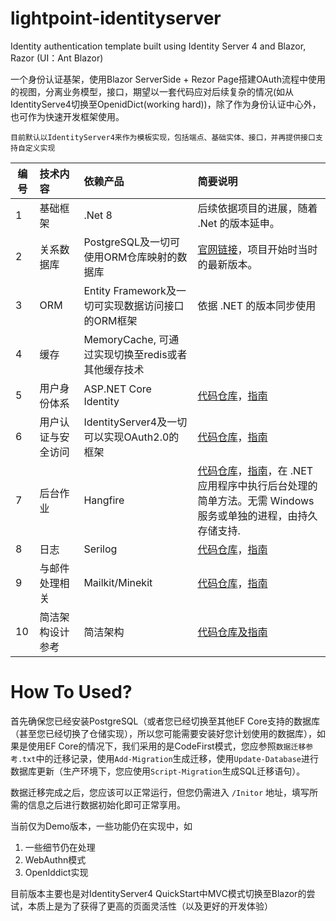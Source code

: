 # lightpoint-identityserver
Identity authentication template built using Identity Server 4 and Blazor, Razor (UI：Ant Blazor)

一个身份认证基架，使用Blazor ServerSide + Rezor Page搭建OAuth流程中使用的视图，分离业务模型，接口，期望以一套代码应对后续复杂的情况(如从IdentityServe4切换至OpenidDict(working hard))，除了作为身份认证中心外，也可作为快速开发框架使用。

`目前默认以IdentityServer4来作为模板实现，包括端点、基础实体、接口，并再提供接口支持自定义实现`

|编号|技术内容|依赖产品|简要说明 
|----|:----|:----|:----|
|1|基础框架|.Net 8|后续依据项目的进展，随着 .Net 的版本延申。|
|2|关系数据库| PostgreSQL及一切可使用ORM仓库映射的数据库 |[官网链接]( https://www.postgresql.org/)，项目开始时当时的最新版本。|
|3|ORM|Entity Framework及一切可实现数据访问接口的ORM框架 |依据 .NET 的版本同步使用|
|4|缓存|MemoryCache, 可通过实现切换至redis或者其他缓存技术|
|5|用户身份体系|ASP.NET Core Identity |[代码仓库](https://github.com/dotnet/AspNetCore/tree/main/src/Identity)，[指南](https://learn.microsoft.com/zh-cn/aspnet/core/security/authentication/identity?view=aspnetcore-8.0&tabs=visual-studio)|
|6|用户认证与安全访问|IdentityServer4及一切可以实现OAuth2.0的框架 |[代码仓库](https://github.com/DuendeSoftware/IdentityServer)，[指南](https://docs.duendesoftware.com/identityserver/v6/overview/)|
|7|后台作业|Hangfire|[代码仓库](https://github.com/HangfireIO/Hangfire)，[指南](https://docs.hangfire.io/en/latest/)，在 .NET  应用程序中执行后台处理的简单方法。无需 Windows 服务或单独的进程，由持久存储支持.|
|8|日志|Serilog|[代码仓库](https://github.com/serilog/serilog)，[指南](https://github.com/serilog/serilog/wiki)|
|9|与邮件处理相关|Mailkit/Minekit|[代码仓库](https://github.com/jstedfast/MailKit)，[指南](http://www.mimekit.net/docs/html/Introduction.htm)|
|10|简洁架构设计参考|简洁架构|[代码仓库及指南](https://github.com/ardalis/cleanarchitecture)|

# How To Used?
首先确保您已经安装PostgreSQL（或者您已经切换至其他EF Core支持的数据库（甚至您已经切换了仓储实现），所以您可能需要安装好您计划使用的数据库），如果是使用EF Core的情况下，我们采用的是CodeFirst模式，您应参照`数据迁移参考.txt`中的迁移记录，使用`Add-Migration`生成迁移，使用`Update-Database`进行数据库更新（生产环境下，您应使用`Script-Migration`生成SQL迁移语句）。

数据迁移完成之后，您应该可以正常运行，但您仍需进入 `/Initor` 地址，填写所需的信息之后进行数据初始化即可正常享用。

当前仅为Demo版本，一些功能仍在实现中，如
1. 一些细节仍在处理
2. WebAuthn模式
3. OpenIddict实现

目前版本主要也是对IdentityServer4 QuickStart中MVC模式切换至Blazor的尝试，本质上是为了获得了更高的页面灵活性（以及更好的开发体验）

